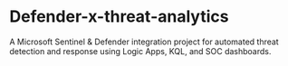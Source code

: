 # Defender-x-threat-analytics
A Microsoft Sentinel &amp; Defender integration project for automated threat detection and response using Logic Apps, KQL, and SOC dashboards.
